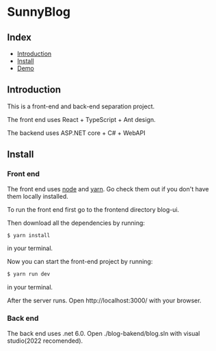 # SunnyBlog


## Index

- [Introduction](#introduction)
- [Install](#install)
- [Demo](#demo)

## Introduction

This is a front-end and back-end separation project.

The front end uses React + TypeScript + Ant design.

The backend uses ASP.NET core + C# + WebAPI

## Install

### Front end

The front end uses [node](http://nodejs.org) and [yarn](https://yarnpkg.com/). Go check them out if you don't have them locally installed.

To run the front end first go to the frontend directory blog-ui. 

Then download all the dependencies by running:

```sh
$ yarn install
```

in your terminal.

Now you can start the front-end project by running:

```sh
$ yarn run dev
```

in your terminal.

After the server runs. Open http://localhost:3000/ with your browser.

### Back end

The back end uses .net 6.0. Open ./blog-bakend/blog.sln with visual studio(2022 recomended).